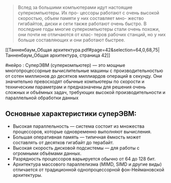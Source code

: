 > Вслед за большими компьютерами идут настоящие суперкомпьютеры. Их про- цессоры работают с очень высокой скоростью, объем памяти у них составляет мно- жество гигабайтов, диски и сети также работают очень быстро. В последние годы многие суперкомпьютеры стали очень похожи, они почти не отличаются от клас- теров рабочих станций, но у них больше составляющих и они работают быстрее.

[[Танненбаум_Общая архитектура.pdf#page=42&selection=64,0,68,75|Танненбаум_Общая архитектура, страница 42]]

#нейро :
СуперЭВМ (суперкомпьютер) — это мощные многопроцессорные вычислительные машины с производительностью от сотен миллионов до десятков миллиардов операций в секунду. Они значительно превосходят обычные компьютеры по скорости и техническим параметрам и предназначены для решения очень сложных и объёмных задач, требующих высокой производительности и параллельной обработки данных
## Основные характеристики суперЭВМ:
- Высокая параллельность — система состоит из множества процессоров, которые одновременно выполняют вычисления.
- Большая оперативная память — типичная ёмкость может составлять от десятков гигабайт до терабайт.
- Высокая скорость дисковой подсистемы — для работы с огромными объёмами данных.
- Разрядность процессоров варьируется обычно от 64 до 128 бит.
- Архитектура массового параллелизма (MIMD, SIMD и другие виды) отличается от традиционной однопроцессорной фон-Неймановской архитектуры.